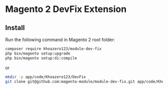 # Magento 2 DevFix Extension

## Install

Run the following command in Magento 2 root folder:

``` sh
composer require khoazero123/module-dev-fix
php bin/magento setup:upgrade
php bin/magento setup:di:compile
```

or

``` sh
mkdir -p app/code/Khoazero123/DevFix
git clone git@github.com:magento-module/module-dev-fix.git app/code/Khoazero123/DevFix
```